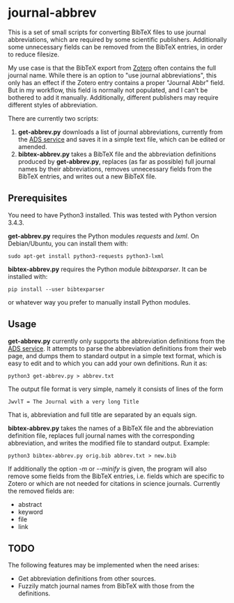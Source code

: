 journal-abbrev
==============

This is a set of small scripts for converting BibTeX files to use
journal abbreviations, which are required by some scientific
publishers.  Additionally some unnecessary fields can be removed
from the BibTeX entries, in order to reduce filesize.

My use case is that the BibTeX export from [Zotero](https://www.zotero.org/)
often contains the full journal name.  While there is an option to "use
journal abbreviations", this only has an effect if the Zotero entry contains
a proper "Journal Abbr" field.  But in my workflow, this field is normally
not populated, and I can't be bothered to add it manually.  Additionally,
different publishers may require different styles of abbreviation.  

There are currently two scripts:
1. **get-abbrev.py** downloads a list of journal abbreviations, currently
   from the [ADS service](http://adsabs.harvard.edu/abs_doc/journals2.html)
   and saves it in a simple text file, which can be edited or amended.
2. **bibtex-abbrev.py** takes a BibTeX file and the abbreviation definitions
   produced by **get-abbrev.py**, replaces (as far as possible) full journal
   names by their abbreviations, removes unnecessary fields from the
   BibTeX entries, and writes out a new BibTeX file.


Prerequisites
-------------

You need to have Python3 installed. This was tested with Python version 3.4.3.

**get-abbrev.py** requires the Python modules *requests* and *lxml*.
On Debian/Ubuntu, you can install them with:
```
sudo apt-get install python3-requests python3-lxml
```

**bibtex-abbrev.py** requires the Python module *bibtexparser*.
It can be installed with:
```
pip install --user bibtexparser
```
or whatever way you prefer to manually install Python modules.


Usage
-----

**get-abbrev.py** currently only supports the abbreviation definitions
from the [ADS service](http://adsabs.harvard.edu/abs_doc/journals2.html).
It attempts to parse the abbreviation definitions from their web page,
and dumps them to standard output in a simple text format, which is
easy to edit and to which you can add your own definitions. Run it as:
```
python3 get-abbrev.py > abbrev.txt
```
The output file format is very simple, namely it consists of lines of
the form
```
JwvlT = The Journal with a very long Title
```
That is, abbreviation and full title are separated by an equals sign.

**bibtex-abbrev.py** takes the names of a BibTeX file and the abbreviation
definition file, replaces full journal names with the corresponding
abbreviation, and writes the modified file to standard output. Example:
```
python3 bibtex-abbrev.py orig.bib abbrev.txt > new.bib
```
If additionally the option *-m* or *--minify* is given, the program will
also remove some fields from the BibTeX entries, i.e. fields which are specific
to Zotero or which are not needed for citations in science journals.
Currently the removed fields are:
- abstract
- keyword
- file
- link


TODO
----

The following features may be implemented when the need arises:
* Get abbreviation definitions from other sources.
* Fuzzily match journal names from BibTeX with those from the definitions.


